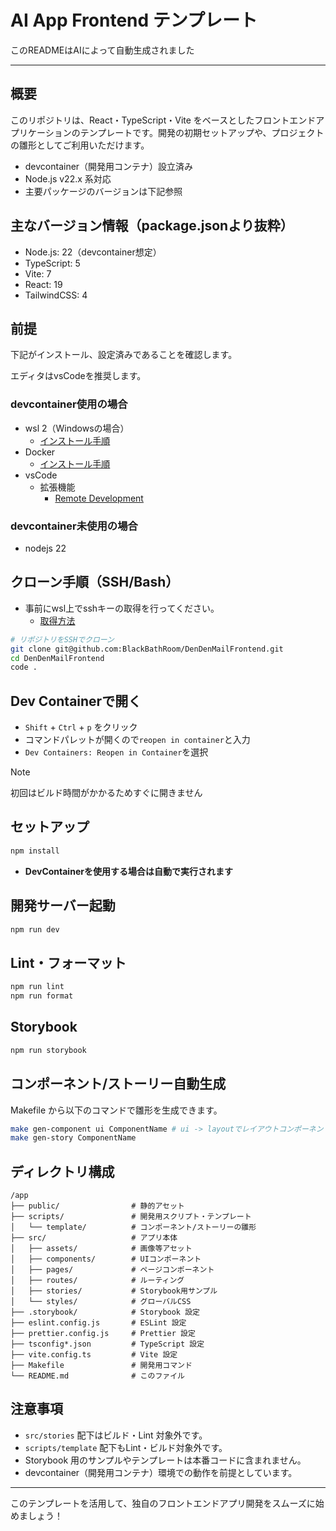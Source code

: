 # AI App Frontend テンプレート

このREADMEはAIによって自動生成されました

---

## 概要

このリポジトリは、React・TypeScript・Vite をベースとしたフロントエンドアプリケーションのテンプレートです。開発の初期セットアップや、プロジェクトの雛形としてご利用いただけます。

- devcontainer（開発用コンテナ）設立済み
- Node.js v22.x 系対応
- 主要パッケージのバージョンは下記参照

## 主なバージョン情報（package.jsonより抜粋）

- Node.js: 22（devcontainer想定）
- TypeScript: 5
- Vite: 7
- React: 19
- TailwindCSS: 4

## 前提

下記がインストール、設定済みであることを確認します。

エディタはvsCodeを推奨します。

### devcontainer使用の場合

- wsl 2（Windowsの場合）
  - [インストール手順](docs/setup_wsl.md)
- Docker
  - [インストール手順](docs/setup_docker.md)
- vsCode
  - 拡張機能
    - [Remote Development](https://marketplace.visualstudio.com/items?itemName=ms-vscode-remote.vscode-remote-extensionpack)

### devcontainer未使用の場合

- nodejs 22

## クローン手順（SSH/Bash）

- 事前にwsl上でsshキーの取得を行ってください。
  - [取得方法](docs/setup_sshkey.md)

```bash
# リポジトリをSSHでクローン
git clone git@github.com:BlackBathRoom/DenDenMailFrontend.git
cd DenDenMailFrontend
code .
```

## Dev Containerで開く

- `Shift` + `Ctrl` + `p` をクリック
- コマンドパレットが開くので`reopen in container`と入力
- `Dev Containers: Reopen in Container`を選択

> [!NOTE]
> 初回はビルド時間がかかるためすぐに開きません

## セットアップ

```bash
npm install
```

- **DevContainerを使用する場合は自動で実行されます**

## 開発サーバー起動

```bash
npm run dev
```

## Lint・フォーマット

```bash
npm run lint
npm run format
```

## Storybook

```bash
npm run storybook
```

## コンポーネント/ストーリー自動生成

Makefile から以下のコマンドで雛形を生成できます。

```bash
make gen-component ui ComponentName # ui -> layoutでレイアウトコンポーネントを生成
make gen-story ComponentName
```

## ディレクトリ構成

```
/app
├── public/                # 静的アセット
├── scripts/               # 開発用スクリプト・テンプレート
│   └── template/          # コンポーネント/ストーリーの雛形
├── src/                   # アプリ本体
│   ├── assets/            # 画像等アセット
│   ├── components/        # UIコンポーネント
│   ├── pages/             # ページコンポーネント
│   ├── routes/            # ルーティング
│   ├── stories/           # Storybook用サンプル
│   └── styles/            # グローバルCSS
├── .storybook/            # Storybook 設定
├── eslint.config.js       # ESLint 設定
├── prettier.config.js     # Prettier 設定
├── tsconfig*.json         # TypeScript 設定
├── vite.config.ts         # Vite 設定
├── Makefile               # 開発用コマンド
└── README.md              # このファイル
```

## 注意事項

- `src/stories` 配下はビルド・Lint 対象外です。
- `scripts/template` 配下もLint・ビルド対象外です。
- Storybook 用のサンプルやテンプレートは本番コードに含まれません。
- devcontainer（開発用コンテナ）環境での動作を前提としています。

---

このテンプレートを活用して、独自のフロントエンドアプリ開発をスムーズに始めましょう！
